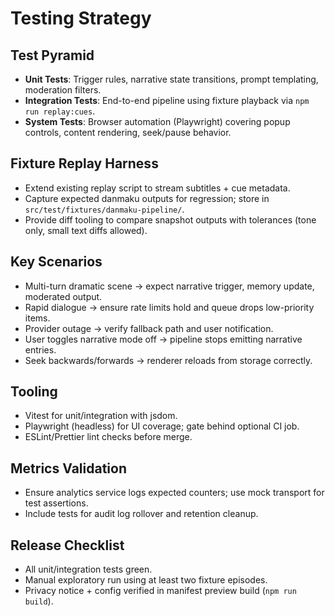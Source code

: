 # Testing Strategy

## Test Pyramid
- **Unit Tests**: Trigger rules, narrative state transitions, prompt templating, moderation filters.
- **Integration Tests**: End-to-end pipeline using fixture playback via `npm run replay:cues`.
- **System Tests**: Browser automation (Playwright) covering popup controls, content rendering, seek/pause behavior.

## Fixture Replay Harness
- Extend existing replay script to stream subtitles + cue metadata.
- Capture expected danmaku outputs for regression; store in `src/test/fixtures/danmaku-pipeline/`.
- Provide diff tooling to compare snapshot outputs with tolerances (tone only, small text diffs allowed).

## Key Scenarios
- Multi-turn dramatic scene → expect narrative trigger, memory update, moderated output.
- Rapid dialogue → ensure rate limits hold and queue drops low-priority items.
- Provider outage → verify fallback path and user notification.
- User toggles narrative mode off → pipeline stops emitting narrative entries.
- Seek backwards/forwards → renderer reloads from storage correctly.

## Tooling
- Vitest for unit/integration with jsdom.
- Playwright (headless) for UI coverage; gate behind optional CI job.
- ESLint/Prettier lint checks before merge.

## Metrics Validation
- Ensure analytics service logs expected counters; use mock transport for test assertions.
- Include tests for audit log rollover and retention cleanup.

## Release Checklist
- All unit/integration tests green.
- Manual exploratory run using at least two fixture episodes.
- Privacy notice + config verified in manifest preview build (`npm run build`).
